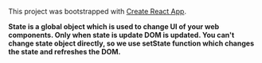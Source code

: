 This project was bootstrapped with [Create React App](https://github.com/facebook/create-react-app).

<b>State is a global object which is used to change UI of your web components. Only when state is update DOM is updated. You can't change state object directly, so we use setState function which changes the state and refreshes the DOM.<b>
